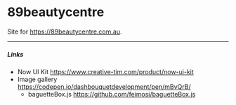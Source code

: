 # 89beautycentre
Site for <https://89beautycentre.com.au>.

---

##### Links
* Now UI Kit <https://www.creative-tim.com/product/now-ui-kit>
* Image gallery <https://codepen.io/dashbouquetdevelopment/pen/mBvQrB/>
    * baguetteBox.js <https://github.com/feimosi/baguetteBox.js>
 